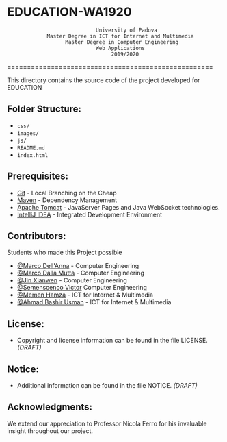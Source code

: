 # EDUCATION-WA1920

                                 University of Padova
                 Master Degree in ICT for Internet and Multimedia 
                       Master Degree in Computer Engineering
                                 Web Applications 
                                      2019/2020


====================================================

This directory contains the source code of the project developed for EDUCATION

 

## Folder Structure:

* `css/`
* `images/`
* `js/`
* `README.md`
* `index.html`


## Prerequisites:

-   [Git](https://maven.apache.org/)  - Local Branching on the Cheap
- [Maven](https://git-scm.com/)  - Dependency Management
- [Apache Tomcat](http://tomcat.apache.org/)  -   JavaServer Pages and Java WebSocket technologies.
- [IntelliJ IDEA](https://www.jetbrains.com/idea//)  -  Integrated Development Environment




## Contributors:
Students who made this Project possible

* [@Marco Dell'Anna](https://bitbucket.org/%7Bd8df9b14-ec57-443e-ba56-802d4f5483c9%7D/) - Computer Engineering
* [@Marco Dalla Mutta](https://bitbucket.org/%7Bf5e243b3-d5ce-4baf-aa57-1f6a7bd87650%7D/) - Computer Engineering
* [@Jin Xianwen](https://bitbucket.org/%7Bdd398f8c-f491-4e3f-ba61-0ebed3bb2845%7D/) - Computer Engineering
* [@Semenscenco Victor](https://bitbucket.org/%7Bdd4c42d8-0e76-4c93-adda-11149e82ee40%7D/) Computer Engineering
* [@Memen Hamza](ll) - ICT for Internet & Multimedia
* [@Ahmad Bashir Usman](https://bitbucket.org/%7Bd6a6bf8a-962e-4161-ab75-07c273cb7b16%7D/) - ICT for Internet & Multimedia


 
## License:

 * Copyright and license information can be found in the file LICENSE.  *(DRAFT)*
 
## Notice:

 *  Additional information can be found in the file NOTICE. *(DRAFT)*


## Acknowledgments:

We extend our appreciation to Professor Nicola Ferro for his invaluable insight throughout our project.








